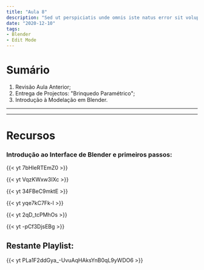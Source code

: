 ```yaml
---
title: "Aula 8"
description: "Sed ut perspiciatis unde omnis iste natus error sit voluptatem"
date: "2020-12-10"
tags:
- Blender
- Edit Mode
---
```


# Sumário


1. Revisão Aula Anterior;
2. Entrega de Projectos: "Brinquedo Paramétrico";
4. Introdução à Modelação em Blender.



___
___
# Recursos

### Introdução ao Interface de Blender e primeiros passos:
{{< yt 7bHleRTEmZ0 >}}

{{< yt VqzKWxw3IXc >}}

{{< yt 34FBeC9mktE >}}

{{< yt yqe7kC7Fk-I >}}

{{< yt 2qD_tcPMhOs >}}

{{< yt -pCf3DjsEBg >}}

## Restante Playlist: 

{{< yt PLa1F2ddGya_-UvuAqHAksYnB0qL9yWDO6 >}}





